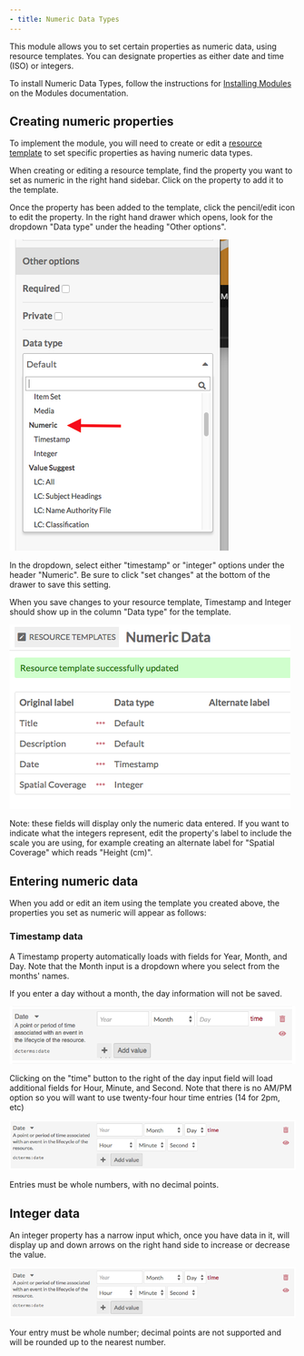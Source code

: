 ```yaml
---
- title: Numeric Data Types
---
```


This module allows you to set certain properties as numeric data, using resource templates. You can designate properties as either date and time (ISO) or integers.

To install Numeric Data Types, follow the instructions for [Installing Modules](../modules/index.md#installing-modules) on the Modules documentation.

## Creating numeric properties
To implement the module, you will need to create or edit a [resource template](../content/resource-template.md) to set specific properties as having numeric data types. 

When creating or editing a resource template, find the property you want to set as numeric in the right hand sidebar. Click on the property to add it to the template.

Once the property has been added to the template, click the pencil/edit icon to edit the property. In the right hand drawer which opens, look for the dropdown "Data type" under the heading "Other options".

![Close up of the Other Options section, showing a dropdown for data type. A red arrow points to the header for the Numeric data types](../modules/modulesfiles/ndt-selectdata.png)

In the dropdown, select either "timestamp" or "integer" options under the header "Numeric". Be sure to click "set changes" at the bottom of the drawer to save this setting.

When you save changes to your resource template, Timestamp and Integer should show up in the column "Data type" for the template.

![Newly created resource template with a green-highlighted update success message. There are four properties - Title, Description, Date, and Spatial Coverage. In the column for Data Type, Date has Timestamp type and Spatial Coverage has Integer.](../modules/modulesfiles/ndt-review.png)

Note: these fields will display only the numeric data entered. If you want to indicate what the integers represent, edit the property's label to include the scale you are using, for example creating an alternate label for "Spatial Coverage" which reads "Height (cm)".

## Entering numeric data
When you add or edit an item using the template you created above, the properties you set as numeric will appear as follows:

### Timestamp data
A Timestamp property automatically loads with fields for Year, Month, and Day. Note that the Month input is a dropdown where you select from the months' names. 

If you enter a day without a month, the day information will not be saved. 

![Empty timestamp fields, for property Date](../modules/modulesfiles/ndt-timestamp1.png)

Clicking on the "time" button to the right of the day input field will load additional fields for Hour, Minute, and Second. Note that there is no AM/PM option so you will want to use twenty-four hour time entries (14 for 2pm, etc)

![Empty timestamp fields, for property Date, with a row of time entry options below the date entry options](../modules/modulesfiles/ndt-timestamp2.png)

Entries must be whole numbers, with no decimal points. 

## Integer data
An integer property has a narrow input which, once you have data in it, will display up and down arrows on the right hand side to  increase or decrease the value.

![Field for property Spatial Coverage with the number 1 in the integer entry field, and up or down toggle button on the right side of the field](../modules/modulesfiles/ndt-timestamp2.png)

Your entry must be whole number; decimal points are not supported and will be rounded up to the nearest number. 

